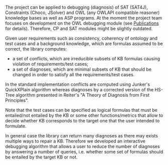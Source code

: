 The project can be applied to debugging (diagnosis) of SAT (SAT4J), Constraints (Choco, JSolver) and OWL (any OWLAPI compatible reasoner) knowledge bases as well as ASP programs. At the moment the project team focuses on development on the OWL debugging module (see [Publications](Publications.md) for details). Therefore, CP and SAT modules might be slightly outdated.

Given user requirements such as consistency, coherency of ontology and test cases and a background knowledge, which are formulas assumed to be correct, the library computes:

* a set of conflicts, which are irreducible subsets of KB formulas causing violation of requirements/test cases;
* a set of diagnoses, which are minimal subsets of KB that should be changed in order to satisfy all the requirements/test cases. 

In the standard implementation conflicts are computed using Junker's QuickXPlain algorithm whereas diagnoses by a corrected version of the HS-Tree algorithm presented in Reiter's "A Theory of Diagnosis from First Principles".

Note that the test cases can be specified as logical formulas that must be entailed/not entailed by the KB or some other functions/metrics that allow to decide whether KB corresponds to the target one that the user intended to formulate.

In general case the library can return many diagnoses as there may exists multiple ways to repair a KB. Therefore we developed an interactive debugging algorithm that allows a user to reduce the number of diagnoses by answering a number of queries, i.e. whether some set of formulas should be entailed by the target KB or not. 
